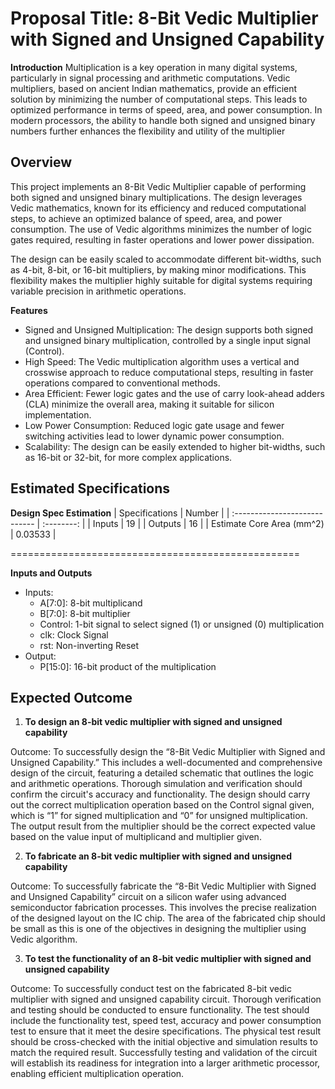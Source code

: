 # Proposal Title: 8-Bit Vedic Multiplier with Signed and Unsigned Capability

**Introduction**
Multiplication is a key operation in many digital systems, particularly in signal processing and arithmetic computations. Vedic multipliers, based on ancient Indian mathematics, provide an efficient solution by minimizing the number of computational steps. This leads to optimized performance in terms of speed, area, and power consumption. In modern processors, the ability to handle both signed and unsigned binary numbers further enhances the flexibility and utility of the multiplier

## Overview
This project implements an 8-Bit Vedic Multiplier capable of performing both signed and unsigned binary multiplications. The design leverages Vedic mathematics, known for its efficiency and reduced computational steps, to achieve an optimized balance of speed, area, and power consumption. The use of Vedic algorithms minimizes the number of logic gates required, resulting in faster operations and lower power dissipation.

The design can be easily scaled to accommodate different bit-widths, such as 4-bit, 8-bit, or 16-bit multipliers, by making minor modifications. This flexibility makes the multiplier highly suitable for digital systems requiring variable precision in arithmetic operations.

**Features**
- Signed and Unsigned Multiplication: The design supports both signed and unsigned binary multiplication, controlled by a single input signal (Control).
- High Speed: The Vedic multiplication algorithm uses a vertical and crosswise approach to reduce computational steps, resulting in faster operations compared to conventional methods.
- Area Efficient: Fewer logic gates and the use of carry look-ahead adders (CLA) minimize the overall area, making it suitable for silicon implementation.
- Low Power Consumption: Reduced logic gate usage and fewer switching activities lead to lower dynamic power consumption.
- Scalability: The design can be easily extended to higher bit-widths, such as 16-bit or 32-bit, for more complex applications.

## Estimated Specifications
**Design Spec Estimation**
| Specifications                | Number     |
| :---------------------------- | :--------: |
| Inputs                        | 19         |
| Outputs                       | 16         |
| Estimate Core Area (mm^2)     | 0.03533    |

==================================================

**Inputs and Outputs**
- Inputs:
  - A[7:0]: 8-bit multiplicand
  - B[7:0]: 8-bit multiplier
  - Control: 1-bit signal to select signed (1) or unsigned (0) multiplication
  - clk: Clock Signal
  - rst: Non-inverting Reset
- Output:
  - P[15:0]: 16-bit product of the multiplication
 
 ## Expected Outcome

1. **To design an 8-bit vedic multiplier with signed and unsigned capability**
   
Outcome: To successfully design the “8-Bit Vedic Multiplier with Signed and Unsigned Capability.” This includes a well-documented and comprehensive design of the circuit, featuring a detailed schematic that outlines the logic and arithmetic operations. Thorough simulation and verification should confirm the circuit's accuracy and functionality. The design should carry out the correct multiplication operation based on the Control signal given, which is “1” for signed multiplication and “0” for unsigned multiplication. The output result from the multiplier should be the correct expected value based on the value input of multiplicand and multiplier given. 

2. **To fabricate an 8-bit vedic multiplier with signed and unsigned capability**
   
Outcome: To successfully fabricate the “8-Bit Vedic Multiplier with Signed and Unsigned Capability” circuit on a silicon wafer using advanced semiconductor fabrication processes. This involves the precise realization of the designed layout on the IC chip. The area of the fabricated chip should be small as this is one of the objectives in designing the multiplier using Vedic algorithm. 

3. **To test the functionality of an 8-bit vedic multiplier with signed and unsigned capability**

Outcome: To successfully conduct test on the fabricated  8-bit vedic multiplier with signed and unsigned capability circuit. Thorough verification and testing should be conducted to ensure functionality. The test should include the functionality test, speed test, accuracy and power consumption test to ensure that it meet the desire specifications. The physical test result should be cross-checked with the initial objective and simulation results to match the required result. Successfully testing and validation of the circuit will establish its readiness for integration into a larger arithmetic processor, enabling efficient multiplication operation.
